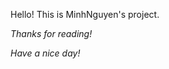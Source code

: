 Hello! This is MinhNguyen's project.





















_Thanks for reading!_


_Have a nice day!_

